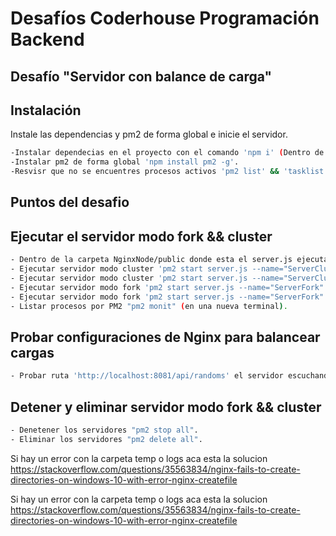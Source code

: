 # Desafíos Coderhouse Programación Backend
## Desafío "Servidor con balance de carga" 
## Instalación
Instale las dependencias y pm2 de forma global e inicie el servidor.
```sh
-Instalar dependecias en el proyecto con el comando 'npm i' (Dentro de la carpeta NginxNode/public).
-Instalar pm2 de forma global 'npm install pm2 -g'.
-Resvisr que no se encuentres procesos activos 'pm2 list' && 'tasklist /fi "imagename eq nginx.exe"' detener y eleminar.
```
## Puntos del desafio
## Ejecutar el servidor modo fork && cluster
```sh
- Dentro de la carpeta NginxNode/public donde esta el server.js ejecutar estos comandos:
- Ejecutar servidor modo cluster 'pm2 start server.js --name="ServerCluster" --watch -i max -- -- 8082'.
- Ejecutar servidor modo cluster 'pm2 start server.js --name="ServerCluster" --watch -i max -- 8082' (si no funciona el anterior).
- Ejecutar servidor modo fork 'pm2 start server.js --name="ServerFork" --watch -- -- 8081'.
- Ejecutar servidor modo fork 'pm2 start server.js --name="ServerFork" --watch -- 8081' (si no funciona el anterior).
- Listar procesos por PM2 "pm2 monit" (en una nueva terminal).
```

## Probar configuraciones de Nginx para balancear cargas
```sh
- Probar ruta 'http://localhost:8081/api/randoms' el servidor escuchando en el puerto 8081 crea módulo nativo cluster desde node. 
```

## Detener y eliminar servidor modo fork && cluster
```sh
- Denetener los servidores "pm2 stop all".
- Eliminar los servidores "pm2 delete all".
```

Si hay un error con la carpeta temp o logs aca esta la solucion
https://stackoverflow.com/questions/35563834/nginx-fails-to-create-directories-on-windows-10-with-error-nginx-createfile

Si hay un error con la carpeta temp o logs aca esta la solucion
https://stackoverflow.com/questions/35563834/nginx-fails-to-create-directories-on-windows-10-with-error-nginx-createfile

